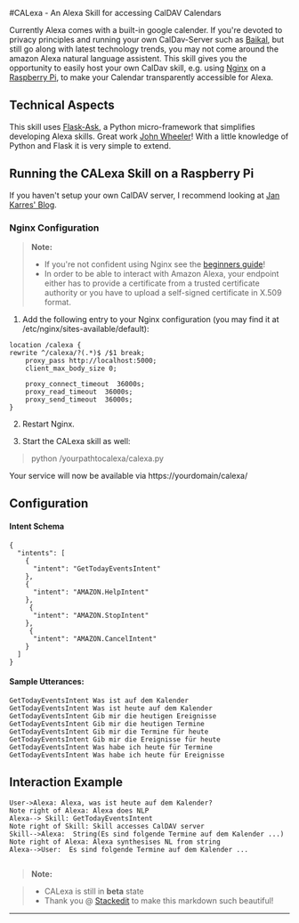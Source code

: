 #CALexa - An Alexa Skill for accessing CalDAV Calendars  

Currently Alexa comes with a built-in google calender. If you're devoted to privacy principles and running your own CalDav-Server such as [Baikal](http://sabre.io/), but still go along with latest technology trends, you may not come around the amazon Alexa natural language assistent. This skill gives you the opportunity to easily host your own CalDav skill, e.g. using [Nginx](https://nginx.org) on a [Raspberry Pi](http://www.raspberrypi.org), to make your Calendar transparently accessible for Alexa.

## Technical Aspects
This skill uses [Flask-Ask](https://flask-ask.readthedocs.io), a Python micro-framework that simplifies developing Alexa skills. Great work [John Wheeler](https://twitter.com/johnwheeler_)! With a little knowledge of Python and Flask it is very simple to extend.

## Running the CALexa Skill on a Raspberry Pi

If you haven't setup your own CalDAV server, I recommend looking at [Jan Karres' Blog](https://jankarres.de/2014/01/raspberry-pi-baikal-caldav-und-carddav-server-installieren/).

### Nginx Configuration
> **Note:**
> - If you're not confident using Nginx see the [beginners guide](http://nginx.org/en/docs/beginners_guide.html)!
> - In order to be able to interact with Amazon Alexa, your endpoint either has to provide a certificate from a trusted certificate authority or you have to upload a self-signed certificate in X.509 format.

1) Add the following entry to your Nginx configuration (you may find it at /etc/nginx/sites-available/default):
```
location /calexa {
rewrite ^/calexa/?(.*)$ /$1 break;
    proxy_pass http://localhost:5000;
    client_max_body_size 0;

    proxy_connect_timeout  36000s;
    proxy_read_timeout  36000s;
    proxy_send_timeout  36000s;
}
```
2) Restart Nginx.

3) Start the CALexa skill as well:
> python /yourpathtocalexa/calexa.py

Your service will now be available via https://yourdomain/calexa/


## Configuration <i class="icon-cog"></i>

#### Intent Schema


```
{
  "intents": [
    {
      "intent": "GetTodayEventsIntent"
    },
    {
      "intent": "AMAZON.HelpIntent"
    },
     {
      "intent": "AMAZON.StopIntent"
    },
     {
      "intent": "AMAZON.CancelIntent"
    }
  ]
}
```

#### Sample Utterances:
```
GetTodayEventsIntent Was ist auf dem Kalender
GetTodayEventsIntent Was ist heute auf dem Kalender
GetTodayEventsIntent Gib mir die heutigen Ereignisse
GetTodayEventsIntent Gib mir die heutigen Termine
GetTodayEventsIntent Gib mir die Termine für heute
GetTodayEventsIntent Gib mir die Ereignisse für heute
GetTodayEventsIntent Was habe ich heute für Termine
GetTodayEventsIntent Was habe ich heute für Ereignisse
```


## Interaction Example

```sequence
User->Alexa: Alexa, was ist heute auf dem Kalender?
Note right of Alexa: Alexa does NLP
Alexa--> Skill: GetTodayEventsIntent
Note right of Skill: Skill accesses CalDAV server
Skill-->Alexa:  String(Es sind folgende Termine auf dem Kalender ...)
Note right of Alexa: Alexa synthesises NL from string
Alexa-->User:  Es sind folgende Termine auf dem Kalender ...


```
> **Note:**

> - CALexa is still in **beta** state
> - Thank you @ [Stackedit](https://stackedit.io) to make this markdown such beautiful!


[^nginx]: [Nginx](https://nginx.org) is is an HTTP and reverse proxy server, a mail proxy server, and a generic TCP/UDP proxy server.

[^raspberry]: A [Raspberry Pi](http://www.raspberrypi.org) is a small ARM-based computer which may be used for setting up a small server that hosts your website or cloud services for e.g. calendars, cards, etc.  

----------
